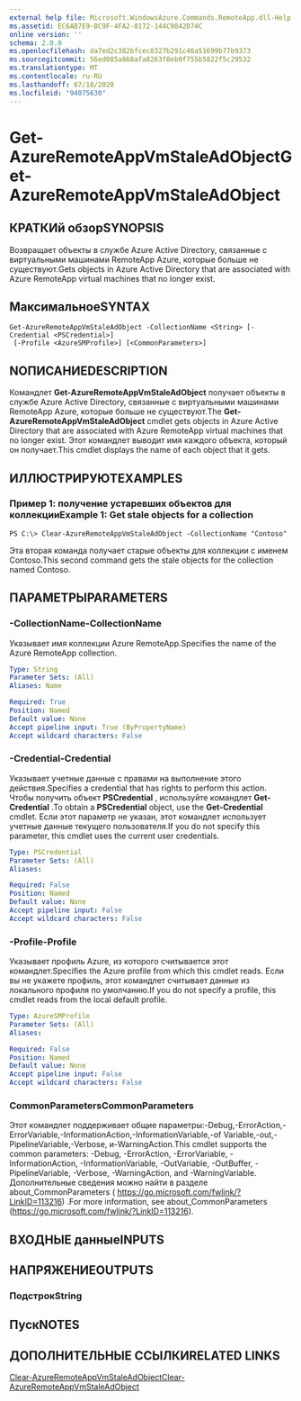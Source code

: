 ```yaml
---
external help file: Microsoft.WindowsAzure.Commands.RemoteApp.dll-Help.xml
ms.assetid: EC6AB7E9-BC9F-4FA2-8172-144C9842D74C
online version: ''
schema: 2.0.0
ms.openlocfilehash: da7ed2c382bfcec8327b291c46a51699b77b9373
ms.sourcegitcommit: 56ed085a868afa8263f8eb0f755b5822f5c29532
ms.translationtype: MT
ms.contentlocale: ru-RU
ms.lasthandoff: 07/18/2020
ms.locfileid: "94075630"
---
```

# <span data-ttu-id="fbf4c-101">Get-AzureRemoteAppVmStaleAdObject</span><span class="sxs-lookup"><span data-stu-id="fbf4c-101">Get-AzureRemoteAppVmStaleAdObject</span></span>

## <span data-ttu-id="fbf4c-102">КРАТКИй обзор</span><span class="sxs-lookup"><span data-stu-id="fbf4c-102">SYNOPSIS</span></span>
<span data-ttu-id="fbf4c-103">Возвращает объекты в службе Azure Active Directory, связанные с виртуальными машинами RemoteApp Azure, которые больше не существуют.</span><span class="sxs-lookup"><span data-stu-id="fbf4c-103">Gets objects in Azure Active Directory that are associated with Azure RemoteApp virtual machines that no longer exist.</span></span>

## <span data-ttu-id="fbf4c-104">Максимальное</span><span class="sxs-lookup"><span data-stu-id="fbf4c-104">SYNTAX</span></span>

```
Get-AzureRemoteAppVmStaleAdObject -CollectionName <String> [-Credential <PSCredential>]
 [-Profile <AzureSMProfile>] [<CommonParameters>]
```

## <span data-ttu-id="fbf4c-105">NОПИСАНИЕ</span><span class="sxs-lookup"><span data-stu-id="fbf4c-105">DESCRIPTION</span></span>
<span data-ttu-id="fbf4c-106">Командлет **Get-AzureRemoteAppVmStaleAdObject** получает объекты в службе Azure Active Directory, связанные с виртуальными машинами RemoteApp Azure, которые больше не существуют.</span><span class="sxs-lookup"><span data-stu-id="fbf4c-106">The **Get-AzureRemoteAppVmStaleAdObject** cmdlet gets objects in Azure Active Directory that are associated with Azure RemoteApp virtual machines that no longer exist.</span></span>
<span data-ttu-id="fbf4c-107">Этот командлет выводит имя каждого объекта, который он получает.</span><span class="sxs-lookup"><span data-stu-id="fbf4c-107">This cmdlet displays the name of each object that it gets.</span></span>

## <span data-ttu-id="fbf4c-108">ИЛЛЮСТРИРУЮТ</span><span class="sxs-lookup"><span data-stu-id="fbf4c-108">EXAMPLES</span></span>

### <span data-ttu-id="fbf4c-109">Пример 1: получение устаревших объектов для коллекции</span><span class="sxs-lookup"><span data-stu-id="fbf4c-109">Example 1: Get stale objects for a collection</span></span>
```
PS C:\> Clear-AzureRemoteAppVmStaleAdObject -CollectionName "Contoso"
```

<span data-ttu-id="fbf4c-110">Эта вторая команда получает старые объекты для коллекции с именем Contoso.</span><span class="sxs-lookup"><span data-stu-id="fbf4c-110">This second command gets the stale objects for the collection named Contoso.</span></span>

## <span data-ttu-id="fbf4c-111">ПАРАМЕТРЫ</span><span class="sxs-lookup"><span data-stu-id="fbf4c-111">PARAMETERS</span></span>

### <span data-ttu-id="fbf4c-112">-CollectionName</span><span class="sxs-lookup"><span data-stu-id="fbf4c-112">-CollectionName</span></span>
<span data-ttu-id="fbf4c-113">Указывает имя коллекции Azure RemoteApp.</span><span class="sxs-lookup"><span data-stu-id="fbf4c-113">Specifies the name of the Azure RemoteApp collection.</span></span>

```yaml
Type: String
Parameter Sets: (All)
Aliases: Name

Required: True
Position: Named
Default value: None
Accept pipeline input: True (ByPropertyName)
Accept wildcard characters: False
```

### <span data-ttu-id="fbf4c-114">-Credential</span><span class="sxs-lookup"><span data-stu-id="fbf4c-114">-Credential</span></span>
<span data-ttu-id="fbf4c-115">Указывает учетные данные с правами на выполнение этого действия.</span><span class="sxs-lookup"><span data-stu-id="fbf4c-115">Specifies a credential that has rights to perform this action.</span></span>
<span data-ttu-id="fbf4c-116">Чтобы получить объект **PSCredential** , используйте командлет **Get-Credential** .</span><span class="sxs-lookup"><span data-stu-id="fbf4c-116">To obtain a **PSCredential** object, use the **Get-Credential** cmdlet.</span></span>
<span data-ttu-id="fbf4c-117">Если этот параметр не указан, этот командлет использует учетные данные текущего пользователя.</span><span class="sxs-lookup"><span data-stu-id="fbf4c-117">If you do not specify this parameter, this cmdlet uses the current user credentials.</span></span>

```yaml
Type: PSCredential
Parameter Sets: (All)
Aliases: 

Required: False
Position: Named
Default value: None
Accept pipeline input: False
Accept wildcard characters: False
```

### <span data-ttu-id="fbf4c-118">-Profile</span><span class="sxs-lookup"><span data-stu-id="fbf4c-118">-Profile</span></span>
<span data-ttu-id="fbf4c-119">Указывает профиль Azure, из которого считывается этот командлет.</span><span class="sxs-lookup"><span data-stu-id="fbf4c-119">Specifies the Azure profile from which this cmdlet reads.</span></span>
<span data-ttu-id="fbf4c-120">Если вы не укажете профиль, этот командлет считывает данные из локального профиля по умолчанию.</span><span class="sxs-lookup"><span data-stu-id="fbf4c-120">If you do not specify a profile, this cmdlet reads from the local default profile.</span></span>

```yaml
Type: AzureSMProfile
Parameter Sets: (All)
Aliases: 

Required: False
Position: Named
Default value: None
Accept pipeline input: False
Accept wildcard characters: False
```

### <span data-ttu-id="fbf4c-121">CommonParameters</span><span class="sxs-lookup"><span data-stu-id="fbf4c-121">CommonParameters</span></span>
<span data-ttu-id="fbf4c-122">Этот командлет поддерживает общие параметры:-Debug,-ErrorAction,-ErrorVariable,-InformationAction,-InformationVariable,-of Variable,-out,-PipelineVariable,-Verbose, и-WarningAction.</span><span class="sxs-lookup"><span data-stu-id="fbf4c-122">This cmdlet supports the common parameters: -Debug, -ErrorAction, -ErrorVariable, -InformationAction, -InformationVariable, -OutVariable, -OutBuffer, -PipelineVariable, -Verbose, -WarningAction, and -WarningVariable.</span></span> <span data-ttu-id="fbf4c-123">Дополнительные сведения можно найти в разделе about_CommonParameters ( https://go.microsoft.com/fwlink/?LinkID=113216) .</span><span class="sxs-lookup"><span data-stu-id="fbf4c-123">For more information, see about_CommonParameters (https://go.microsoft.com/fwlink/?LinkID=113216).</span></span>

## <span data-ttu-id="fbf4c-124">ВХОДНЫЕ данные</span><span class="sxs-lookup"><span data-stu-id="fbf4c-124">INPUTS</span></span>

## <span data-ttu-id="fbf4c-125">НАПРЯЖЕНИЕ</span><span class="sxs-lookup"><span data-stu-id="fbf4c-125">OUTPUTS</span></span>

### <span data-ttu-id="fbf4c-126">Подстрок</span><span class="sxs-lookup"><span data-stu-id="fbf4c-126">String</span></span>

## <span data-ttu-id="fbf4c-127">Пуск</span><span class="sxs-lookup"><span data-stu-id="fbf4c-127">NOTES</span></span>

## <span data-ttu-id="fbf4c-128">ДОПОЛНИТЕЛЬНЫЕ ССЫЛКИ</span><span class="sxs-lookup"><span data-stu-id="fbf4c-128">RELATED LINKS</span></span>

[<span data-ttu-id="fbf4c-129">Clear-AzureRemoteAppVmStaleAdObject</span><span class="sxs-lookup"><span data-stu-id="fbf4c-129">Clear-AzureRemoteAppVmStaleAdObject</span></span>](./Clear-AzureRemoteAppVmStaleAdObject.md)


